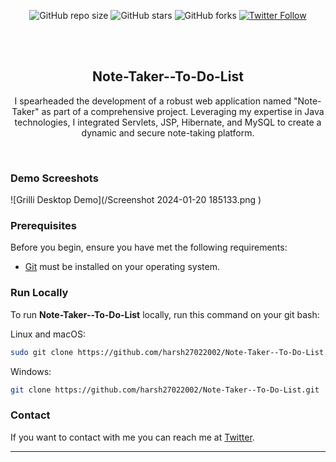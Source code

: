 <div align="center">
  
  ![GitHub repo size](https://img.shields.io/github/repo-size/harsh27022002/Note-Taker--To-Do-List)
  ![GitHub stars](https://img.shields.io/github/stars/harsh27022002/Note-Taker--To-Do-List?style=social)
  ![GitHub forks](https://img.shields.io/github/forks/harsh27022002/Note-Taker--To-Do-List?style=social)
[![Twitter Follow](https://img.shields.io/twitter/follow/harsh2702_?style=social)](https://twitter.com/harshmzp2702)

  <br />
  <br />

  <h2 align="center">Note-Taker--To-Do-List</h2>

 I spearheaded the development of a robust web application named "Note-Taker" as part of a comprehensive project.
 Leveraging my expertise in Java technologies, I integrated Servlets, JSP, Hibernate, 
 and MySQL to create a dynamic and secure note-taking platform.
  

</div>

<br />

### Demo Screeshots

![Grilli Desktop Demo](/Screenshot 2024-01-20 185133.png )

### Prerequisites

Before you begin, ensure you have met the following requirements:

* [Git](https://git-scm.com/downloads "Download Git") must be installed on your operating system.

### Run Locally

To run **Note-Taker--To-Do-List** locally, run this command on your git bash:

Linux and macOS:

```bash
sudo git clone https://github.com/harsh27022002/Note-Taker--To-Do-List.git
```

Windows:

```bash
git clone https://github.com/harsh27022002/Note-Taker--To-Do-List.git
```

### Contact

If you want to contact with me you can reach me at [Twitter](https://twitter.com/harshmzp2702).


---


